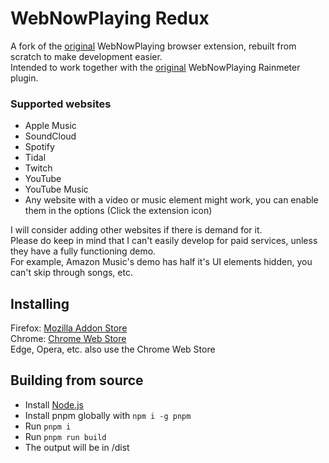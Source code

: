 # WebNowPlaying Redux
A fork of the [original](https://github.com/tjhrulz/WebNowPlaying-BrowserExtension) WebNowPlaying browser extension, rebuilt from scratch to make development easier.  
Intended to work together with the [original](https://github.com/tjhrulz/WebNowPlaying) WebNowPlaying Rainmeter plugin.

### Supported websites
- Apple Music
- SoundCloud
- Spotify
- Tidal
- Twitch
- YouTube
- YouTube Music
- Any website with a video or music element might work, you can enable them in the options (Click the extension icon)

I will consider adding other websites if there is demand for it.  
Please do keep in mind that I can't easily develop for paid services,
unless they have a fully functioning demo.  
For example, Amazon Music's demo has half it's UI elements hidden, you can't skip through songs, etc.

## Installing
Firefox: [Mozilla Addon Store](https://addons.mozilla.org/en-US/firefox/addon/webnowplaying-redux/)  
Chrome: [Chrome Web Store](https://chrome.google.com/webstore/detail/webnowplaying-redux/ejimjbbegnadfnpgnnfngljgmgpddnmp)  
Edge, Opera, etc. also use the Chrome Web Store

## Building from source
- Install [Node.js](https://nodejs.org)
- Install pnpm globally with `npm i -g pnpm`
- Run `pnpm i`
- Run `pnpm run build`
- The output will be in /dist